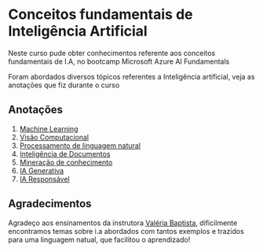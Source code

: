 # Conceitos fundamentais de Inteligência Artificial

Neste curso pude obter conhecimentos referente aos conceitos fundamentais de I.A, no bootcamp Microsoft Azure AI Fundamentals

Foram abordados diversos tópicos referentes a Inteligência artificial, veja as anotações que fiz durante o curso

## Anotações

1. [Machine Learning](Machine_Learning.md)
2. [Visão Computacional](visao_computacional.md)
3. [Processamento de linguagem natural](proc_linguagem_natural.md)
4. [Inteligência de Documentos](inteligencia_documentos.md)
5. [Mineração de conhecimento](mineração_de_conhecimentos.md)
6. [IA Generativa](ia_generativa.md)
7. [IA Responsável](ia_responsavel.md)

## Agradecimentos

Agradeço aos ensinamentos da instrutora [Valéria Baptista](https://www.linkedin.com/in/valeriabaptista/), dificilmente encontramos temas sobre i.a abordados com tantos exemplos e trazidos para uma linguagem natual, que facilitou o aprendizado!
